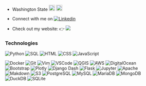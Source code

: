 - Washington State <img src="https://geocoug.com/images/wsu.svg" width="20px" style="margin-top: -10px;"/> <img src="https://static.www.nfl.com/t_q-best/league/api/clubs/logos/SEA" width="20px"/> <img src="https://www.mlbstatic.com/team-logos/team-cap-on-dark/136.svg" height="17px" /> <img src="https://cms.nhl.bamgrid.com/images/assets/binary/317578370/binary-file/file.svg" height="17px">

- Connect with me on <a href="https://www.linkedin.com/in/c-grant/">![Linkedin](https://img.shields.io/badge/-LinkedIn-0e1116?&logo=linkedin&logoColor=blue&link=https://www.linkedin.com/in/c-grant/)</a>

- Check out my website: 👉 [![](https://img.shields.io/badge/geocoug.com-0e1116)](https://geocoug.com)

### Technologies

![Python](https://img.shields.io/badge/-Python-0e1116?&logo=Python)
![SQL](https://img.shields.io/badge/-SQL-0e1116?&logo=PostgreSQL)
![HTML](https://img.shields.io/badge/-HTML-0e1116?&logo=html5)
![CSS](https://img.shields.io/badge/-CSS-0e1116?&logo=css3)
![JavaScript](https://img.shields.io/badge/-JavaScript-0e1116?&logo=JavaScript)

![Docker](https://img.shields.io/badge/-Docker-0e1116?&logo=Docker)
![Git](https://img.shields.io/badge/-Git-0e1116?&logo=Git)
![Vim](https://img.shields.io/badge/-Vim-0e1116?&logo=Vim)
![VSCode](https://img.shields.io/badge/-VSCode-0e1116?&logo=visual-studio-code&logoColor=blue)
![QGIS](https://img.shields.io/badge/-QGIS-0e1116?&logo=QGIS)
![AWS](https://img.shields.io/badge/-AWS-0e1116?&logo=Amazon-AWS&logoColor=F90)
![DigitalOcean](https://img.shields.io/badge/-DigitalOcean-0e1116?&logo=digitalOcean)
![Bootstrap](https://img.shields.io/badge/-Bootstrap-0e1116?&logo=Bootstrap)
![Plotly](https://img.shields.io/badge/-Plotly%20Dash-0e1116?&logo=Plotly)
![Django Dash](https://img.shields.io/badge/-Django-0e1116?&logo=Django)
![Flask](https://img.shields.io/badge/-Flask-0e1116?&logo=Flask)
![Jupyter](https://img.shields.io/badge/-Jupyter-0e1116?&logo=Jupyter)
![Apache](https://img.shields.io/badge/-Apache-0e1116?&logo=Apache)
![Makdown](https://img.shields.io/badge/-Markdown-0e1116?&logo=Markdown)
![S3](https://img.shields.io/badge/-S3-0e1116?&logo=Amazon-S3)
![PostgreSQL](https://img.shields.io/badge/-PostgreSQL-0e1116?&logo=PostgreSQL)
![MySQL](https://img.shields.io/badge/-MySQL-0e1116?&logo=MySQL)
![MariaDB](https://img.shields.io/badge/-MariaDB-0e1116?&logo=MariaDB)
![MongoDB](https://img.shields.io/badge/-MongoDB-0e1116?&logo=MongoDB)
![DuckDB](https://img.shields.io/badge/-DuckDB-0e1116?&logo=DuckDB)
![SQLite](https://img.shields.io/badge/-SQLite-0e1116?&logo=SQLite)
